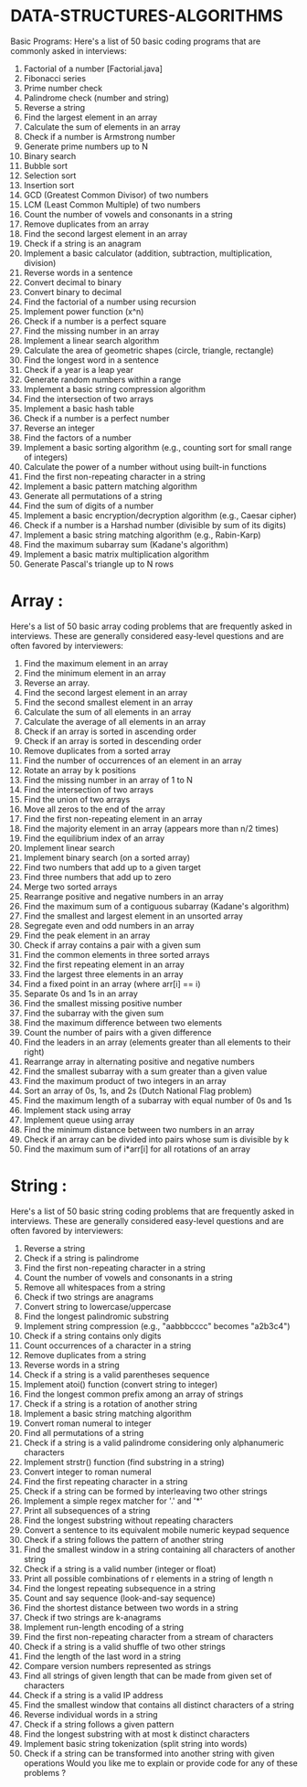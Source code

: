 # DATA-STRUCTURES-ALGORITHMS

Basic Programs:
Here's a list of 50 basic coding programs that are commonly asked in interviews:
1. Factorial of a number [Factorial.java] 
2. Fibonacci series
3. Prime number check
4. Palindrome check (number and string)
5. Reverse a string
6. Find the largest element in an array
7. Calculate the sum of elements in an array
8. Check if a number is Armstrong number
9. Generate prime numbers up to N
10. Binary search
11. Bubble sort
12. Selection sort
13. Insertion sort
14. GCD (Greatest Common Divisor) of two numbers
15. LCM (Least Common Multiple) of two numbers
16. Count the number of vowels and consonants in a string
17. Remove duplicates from an array
18. Find the second largest element in an array
19. Check if a string is an anagram
20. Implement a basic calculator (addition, subtraction, multiplication, division)
21. Reverse words in a sentence
22. Convert decimal to binary
23. Convert binary to decimal
24. Find the factorial of a number using recursion
25. Implement power function (x^n)
26. Check if a number is a perfect square
27. Find the missing number in an array
28. Implement a linear search algorithm
29. Calculate the area of geometric shapes (circle, triangle, rectangle)
30. Find the longest word in a sentence
31. Check if a year is a leap year
32. Generate random numbers within a range
33. Implement a basic string compression algorithm
34. Find the intersection of two arrays
35. Implement a basic hash table
36. Check if a number is a perfect number
37. Reverse an integer
38. Find the factors of a number
39. Implement a basic sorting algorithm (e.g., counting sort for small range of integers)
40. Calculate the power of a number without using built-in functions
41. Find the first non-repeating character in a string
42. Implement a basic pattern matching algorithm
43. Generate all permutations of a string
44. Find the sum of digits of a number
45. Implement a basic encryption/decryption algorithm (e.g., Caesar cipher)
46. Check if a number is a Harshad number (divisible by sum of its digits)
47. Implement a basic string matching algorithm (e.g., Rabin-Karp)
48. Find the maximum subarray sum (Kadane's algorithm)
49. Implement a basic matrix multiplication algorithm
50. Generate Pascal's triangle up to N rows


# Array :

Here's a list of 50 basic array coding problems that are frequently asked in interviews.
These are generally considered easy-level questions and are often favored by
interviewers:

1. Find the maximum element in an array
2. Find the minimum element in an array
3. Reverse an array.
4. Find the second largest element in an array
5. Find the second smallest element in an array
6. Calculate the sum of all elements in an array
7. Calculate the average of all elements in an array
8. Check if an array is sorted in ascending order
9. Check if an array is sorted in descending order
10. Remove duplicates from a sorted array
11. Find the number of occurrences of an element in an array
12. Rotate an array by k positions
13. Find the missing number in an array of 1 to N
14. Find the intersection of two arrays
15. Find the union of two arrays
16. Move all zeros to the end of the array
17. Find the first non-repeating element in an array
18. Find the majority element in an array (appears more than n/2 times)
19. Find the equilibrium index of an array
20. Implement linear search
21. Implement binary search (on a sorted array)
22. Find two numbers that add up to a given target
23. Find three numbers that add up to zero
24. Merge two sorted arrays
25. Rearrange positive and negative numbers in an array
26. Find the maximum sum of a contiguous subarray (Kadane's algorithm)
27. Find the smallest and largest element in an unsorted array
28. Segregate even and odd numbers in an array
29. Find the peak element in an array
30. Check if array contains a pair with a given sum
31. Find the common elements in three sorted arrays
32. Find the first repeating element in an array
33. Find the largest three elements in an array
34. Find a fixed point in an array (where arr[i] == i)
35. Separate 0s and 1s in an array
36. Find the smallest missing positive number
37. Find the subarray with the given sum
38. Find the maximum difference between two elements
39. Count the number of pairs with a given difference
40. Find the leaders in an array (elements greater than all elements to their right)
41. Rearrange array in alternating positive and negative numbers
42. Find the smallest subarray with a sum greater than a given value
43. Find the maximum product of two integers in an array
44. Sort an array of 0s, 1s, and 2s (Dutch National Flag problem)
45. Find the maximum length of a subarray with equal number of 0s and 1s
46. Implement stack using array
47. Implement queue using array
48. Find the minimum distance between two numbers in an array
49. Check if an array can be divided into pairs whose sum is divisible by k
50. Find the maximum sum of i*arr[i] for all rotations of an array


# String :

Here's a list of 50 basic string coding problems that are frequently asked in interviews. These
are generally considered easy-level questions and are often favored by interviewers:


1. Reverse a string
2. Check if a string is palindrome
3. Find the first non-repeating character in a string
4. Count the number of vowels and consonants in a string
5. Remove all whitespaces from a string
6. Check if two strings are anagrams
7. Convert string to lowercase/uppercase
8. Find the longest palindromic substring
9. Implement string compression (e.g., "aabbbcccc" becomes "a2b3c4")
10. Check if a string contains only digits
11. Count occurrences of a character in a string
12. Remove duplicates from a string
13. Reverse words in a string
14. Check if a string is a valid parentheses sequence
15. Implement atoi() function (convert string to integer)
16. Find the longest common prefix among an array of strings
17. Check if a string is a rotation of another string
18. Implement a basic string matching algorithm
19. Convert roman numeral to integer
20. Find all permutations of a string
21. Check if a string is a valid palindrome considering only alphanumeric characters
22. Implement strstr() function (find substring in a string)
23. Convert integer to roman numeral
24. Find the first repeating character in a string
25. Check if a string can be formed by interleaving two other strings
26. Implement a simple regex matcher for '.' and '*'
27. Print all subsequences of a string
28. Find the longest substring without repeating characters
29. Convert a sentence to its equivalent mobile numeric keypad sequence
30. Check if a string follows the pattern of another string
31. Find the smallest window in a string containing all characters of another string
32. Check if a string is a valid number (integer or float)
33. Print all possible combinations of r elements in a string of length n
34. Find the longest repeating subsequence in a string
35. Count and say sequence (look-and-say sequence)
36. Find the shortest distance between two words in a string
37. Check if two strings are k-anagrams
38. Implement run-length encoding of a string
39. Find the first non-repeating character from a stream of characters
40. Check if a string is a valid shuffle of two other strings
41. Find the length of the last word in a string
42. Compare version numbers represented as strings
43. Find all strings of given length that can be made from given set of characters
44. Check if a string is a valid IP address
45. Find the smallest window that contains all distinct characters of a string
46. Reverse individual words in a string
47. Check if a string follows a given pattern
48. Find the longest substring with at most k distinct characters
49. Implement basic string tokenization (split string into words)
50. Check if a string can be transformed into another string with given operations
Would you like me to explain or provide code for any of these problems ?
